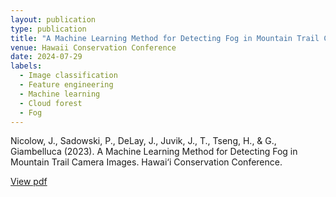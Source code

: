 ```yaml
---
layout: publication
type: publication
title: "A Machine Learning Method for Detecting Fog in Mountain Trail Camera Images"
venue: Hawaii Conservation Conference
date: 2024-07-29
labels:
  - Image classification
  - Feature engineering
  - Machine learning
  - Cloud forest
  - Fog
---
```



Nicolow, J., Sadowski, P., DeLay, J., Juvik, J., T., Tseng, H., & G., Giambelluca (2023). A Machine Learning Method for Detecting Fog in Mountain Trail Camera Images. Hawai‘i Conservation Conference.

[View pdf](https://github.com/jnicolow/jnicolow.github.io/blob/main/img/agu23/AGU2023poster_nicolow_joel.pdf)
